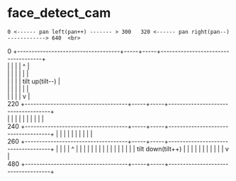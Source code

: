 # face_detect_cam

    0 <------ pan left(pan++) ------- > 300   320 <------ pan right(pan--) ------------> 640  <br>
  0 +------------------------------------+-----+-----+------------------------------------+   <br>
    |                                    |     |     |                ^                   |    <br>
    |                                    |     |     |                |                   |    <br>
    |                                    |     |     |          tilt up(tilt--)           |    <br>
    |                                    |     |     |                |                   |    <br>
    |                                    |     |     |                v                   |    <br>
220 +------------------------------------+-----+-----+------------------------------------+    
    |                                    |     |     |                                    | 
    |                                    |     |     |                                    |  
240 +------------------------------------+-----+-----+------------------------------------+ 
    |                                    |     |     |                                    | 
    |                                    |     |     |                                    |  
260 +------------------------------------+-----+-----+------------------------------------+ 
    |                                    |     |     |                ^                   | 
    |                                    |     |     |                |                   | 
    |                                    |     |     |                                    | 
    |                                    |     |     |          tilt down(tilt++)         | 
    |                                    |     |     |                |                   | 
    |                                    |     |     |                v                   |  
480 +------------------------------------+-----+-----+------------------------------------+ 

